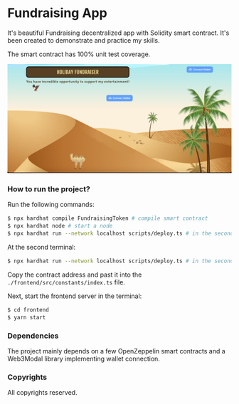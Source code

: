 # Fundraising App

It's beautiful Fundraising decentralized app with Solidity smart contract. It's been created to demonstrate and practice my skills.

The smart contract has 100% unit test coverage.

![Screenshot](./docs/screen.png "Screenshot")

### How to run the project?

Run the following commands:

```bash
$ npx hardhat compile FundraisingToken # compile smart contract
$ npx hardhat node # start a node
$ npx hardhat run --network localhost scripts/deploy.ts # in the second terminal
```

At the second terminal:

```bash
$ npx hardhat run --network localhost scripts/deploy.ts # in the second terminal
```

Copy the contract address and past it into the `./frontend/src/constants/index.ts` file.

Next, start the frontend server in the terminal:

```bash
$ cd frontend
$ yarn start
```

### Dependencies

The project mainly depends on a few OpenZeppelin smart contracts and a Web3Modal library implementing wallet connection.

### Copyrights

All copyrights reserved.
